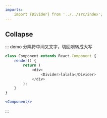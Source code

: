 ```yaml
---
imports:
    import {Divider} from '../../src/index';
---
```

## Collapse

::: demo 分隔符中间又文字，切回呗转成大写
```js
class Component extends React.Component {
    render() {
        return (
            <div>
                <Divider>lalala</Divider>
            </div>
        );
    }
}
```
```jsx
<Component/>
```
:::